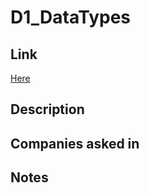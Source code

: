 # D1_DataTypes

## Link

[Here](https://www.hackerrank.com/challenges/30-data-types)

## Description

## Companies asked in

## Notes